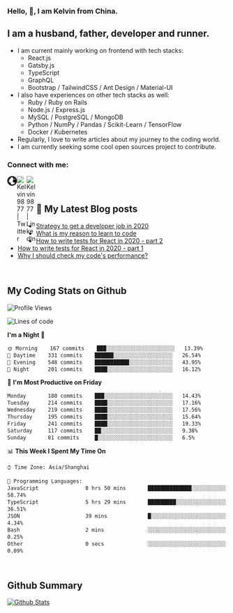 ### Hello, 👋, I am Kelvin from China.

## I am a husband, father, developer and runner.

- I am current mainly working on frontend with tech stacks:
  - React.js
  - Gatsby.js
  - TypeScript
  - GraphQL
  - Bootstrap / TailwindCSS / Ant Design / Material-UI
- I also have experiences on other tech stacks as well:
  - Ruby / Ruby on Rails
  - Node.js / Express.js
  - MySQL / PostgreSQL / MongoDB
  - Python / NumPy / Pandas / Scikit-Learn / TensorFlow
  - Docker / Kubernetes
- Regularly, I love to write articles about my journey to the coding world.
- I am currently seeking some cool open sources project to contribute.

### Connect with me:

[<img align="left" alt="kelvinliang.cn" width="22px" src="https://raw.githubusercontent.com/iconic/open-iconic/master/svg/globe.svg" />][website]
[<img align="left" alt="Kelvin9877 | Twitter" width="22px" src="https://cdn.jsdelivr.net/npm/simple-icons@v3/icons/twitter.svg" />][twitter]
[<img align="left" alt="Kelvin9877 | LinkedIn" width="22px" src="https://cdn.jsdelivr.net/npm/simple-icons@v3/icons/linkedin.svg" />][linkedin]

<br />
<br />

## 📕 My Latest Blog posts

<!-- BLOG-POST-LIST:START -->
- [Strategy to get a developer job in 2020](https://dev.to/kelvin9877/what-is-my-strategy-to-get-a-job-in-frontend-39gg)
- [What is my reason to learn to code](https://dev.to/kelvin9877/what-is-my-reason-to-learn-to-code-6k2)
- [How to write tests for React in 2020 - part 2](https://dev.to/kelvin9877/how-to-write-tests-for-react-in-2020-part-2-26h)
- [How to write tests for React in 2020 - part 1](https://dev.to/kelvin9877/how-to-write-tests-for-react-in-2020-4oai)
- [Why I should check my code's performance?](https://dev.to/kelvin9877/why-i-should-check-the-performance-of-my-code-19cl)
<!-- BLOG-POST-LIST:END -->

<br />

## My Coding Stats on Github

<!--START_SECTION:waka-->
![Profile Views](http://img.shields.io/badge/Profile%20Views-104-blue)

![Lines of code](https://img.shields.io/badge/From%20Hello%20World%20I%27ve%20Written-2.2%20million%20lines%20of%20code-blue)

**I'm a Night 🦉** 

```text
🌞 Morning    167 commits    ███░░░░░░░░░░░░░░░░░░░░░░   13.39% 
🌆 Daytime    331 commits    ██████░░░░░░░░░░░░░░░░░░░   26.54% 
🌃 Evening    548 commits    ███████████░░░░░░░░░░░░░░   43.95% 
🌙 Night      201 commits    ████░░░░░░░░░░░░░░░░░░░░░   16.12%

```
📅 **I'm Most Productive on Friday** 

```text
Monday       180 commits    ███░░░░░░░░░░░░░░░░░░░░░░   14.43% 
Tuesday      214 commits    ████░░░░░░░░░░░░░░░░░░░░░   17.16% 
Wednesday    219 commits    ████░░░░░░░░░░░░░░░░░░░░░   17.56% 
Thursday     195 commits    ████░░░░░░░░░░░░░░░░░░░░░   15.64% 
Friday       241 commits    ████░░░░░░░░░░░░░░░░░░░░░   19.33% 
Saturday     117 commits    ██░░░░░░░░░░░░░░░░░░░░░░░   9.38% 
Sunday       81 commits     █░░░░░░░░░░░░░░░░░░░░░░░░   6.5%

```


📊 **This Week I Spent My Time On** 

```text
⌚︎ Time Zone: Asia/Shanghai

💬 Programming Languages: 
JavaScript               8 hrs 50 mins       ██████████████░░░░░░░░░░░   58.74% 
TypeScript               5 hrs 29 mins       █████████░░░░░░░░░░░░░░░░   36.51% 
JSON                     39 mins             █░░░░░░░░░░░░░░░░░░░░░░░░   4.34% 
Bash                     2 mins              ░░░░░░░░░░░░░░░░░░░░░░░░░   0.25% 
Other                    0 secs              ░░░░░░░░░░░░░░░░░░░░░░░░░   0.09%

```


<!--END_SECTION:waka-->

<br />

## Github Summary

[![Github Stats](https://get-github-stats.vercel.app/api?username=kelvin8773&show_icons=true)](https://github.com/kelvin8773)

[website]: https://kelvinliang.cn
[twitter]: https://twitter.com/kelvin9877
[linkedin]: https://linkedin.com/in/kelvin9877

